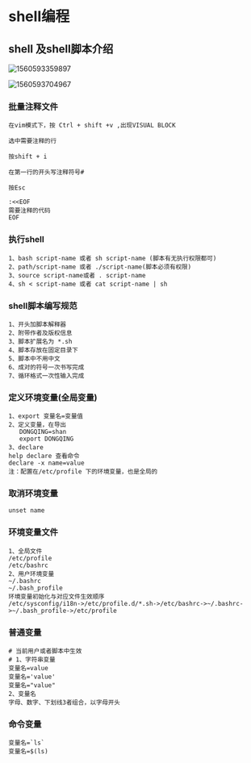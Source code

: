 # shell编程

## shell 及shell脚本介绍

![1560593359897](C:\Users\shanwujun\AppData\Roaming\Typora\typora-user-images\1560593359897.png)



![1560593704967](C:\Users\shanwujun\AppData\Roaming\Typora\typora-user-images\1560593704967.png)

### 批量注释文件

```properties
在vim模式下，按 Ctrl + shift +v ,出现VISUAL BLOCK 

选中需要注释的行

按shift + i

在第一行的开头写注释符号#

按Esc
```

```properties
:<<EOF
需要注释的代码
EOF
```

### 执行shell

```shell
1、bash script-name 或者 sh script-name (脚本有无执行权限都可)
2、path/script-name 或者 ./script-name(脚本必须有权限)
3、source script-name或者 . script-name
4、sh < script-name 或者 cat script-name | sh
```



### shell脚本编写规范

```shell
1、开头加脚本解释器
2、附带作者及版权信息
3、脚本扩展名为 *.sh
4、脚本存放在固定目录下
5、脚本中不用中文
6、成对的符号一次书写完成
7、循环格式一次性输入完成
```

### 定义环境变量(全局变量)

```shell
1、export 变量名=变量值
2、定义变量，在导出
   DONGQING=shan
   export DONGQING
3、declare
help declare 查看命令
declare -x name=value
注：配置在/etc/profile 下的环境变量，也是全局的

```

### 取消环境变量

```shell
unset name
```



### 环境变量文件

```shell
1、全局文件
/etc/profile
/etc/bashrc
2、用户环境变量
~/.bashrc
~/.bash_profile
环境变量初始化与对应文件生效顺序
/etc/sysconfig/i18n->/etc/profile.d/*.sh->/etc/bashrc->~/.bashrc->~/.bash_profile->/etc/profile

```



### 普通变量

```shell
# 当前用户或者脚本中生效
# 1、字符串变量
变量名=value
变量名='value'
变量名="value"
2、变量名
字母、数字、下划线3者组合，以字母开头

```

### 命令变量

```shell
变量名=`ls`
变量名=$(ls)

```





